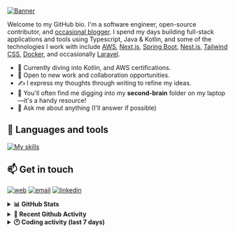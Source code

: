 [![Banner](https://raw.githubusercontent.com/wilfriedago/wilfriedago/main/assets/1.png)][website]

Welcome to my GitHub bio. I'm a software engineer, open-source contributor, and [occasional blogger][blog]. I spend my days building full-stack applications and tools using Typescript, Java & Kotlin, and some of the technologies I work with include [AWS](https://aws.amazon.com/fr/), [Next.js](https://nextjs.org/), [Spring Boot](https://spring.io/projects/spring-boot), [Nest.js](https://nestjs.com/), [Tailwind CSS](https://github.com/tailwindlabs/tailwindcss), [Docker](https://www.docker.com/), and occasionally [Laravel](https://laravel.com/).

- 🔭 Currently diving into Kotlin, and AWS certifications.
- 👯 Open to new work and collaboration opportunities.
- ✍️ I express my thoughts through writing to refine my ideas.
- 🧠 You'll often find me digging into my **second-brain** folder on my laptop—it's a handy resource!
- 💬 Ask me about anything (I'll answer if possible)

## 🎨 Languages and tools

[![My skills](https://skillicons.dev/icons?i=typescript,js,nodejs,nest,java,kotlin,spring,python,fastapi,django,aws,docker,vscode,idea,tailwind&perline=15)](https://wilfriedago.dev/about#skills)

## 📫 Get in touch
[![web](https://img.shields.io/badge/WEBSITE-12100E?logo=google-earth&color=282A36)][website]
[![email](https://img.shields.io/badge/MAIL-12100E?logo=mailgun&color=282A36)][mail]
[![linkedin](https://img.shields.io/badge/LINKEDIN-12100E?logo=linkedin&color=282A36)][linkedin]


<details>
  <summary><b>📊 GitHub Stats</b></summary>
	<br/>
	<p align="left">
		<img width="49.5%" src="https://github-readme-stats.vercel.app/api?username=wilfriedago&show_icons=true&count_private=true&title_color=10b981&icon_color=10b981&theme=react&hide_border=true" />
		<img width="49.5%" src="https://streak-stats.demolab.com/?user=wilfriedago&hide_border=true&theme=react&ring=10b981&fire=fff&currStreakNum=fff&sideLabels=10b981&currStreakLabel=10b981&sideNums=fff" />
	</p>
</details>

<details>
  <summary><b>📅 Recent Github Activity</b></summary>
	<br>

<!--RECENT_ACTIVITY:last_update-->
Last Updated: Friday, March 28th, 2025, 4:18:44 AM
<!--RECENT_ACTIVITY:last_update_end-->

<!--RECENT_ACTIVITY:start-->
1. 🔱 Forked [wilfriedago/keycloak-theme](https://github.com/wilfriedago/keycloak-theme) from [ekosutrisno/keycloak-theme](https://github.com/ekosutrisno/keycloak-theme)<br>
2. ⭐ Starred [ekosutrisno/keycloak-theme](https://github.com/ekosutrisno/keycloak-theme)<br>
3. 🔱 Forked [wilfriedago/outline](https://github.com/wilfriedago/outline) from [outline/outline](https://github.com/outline/outline)<br>
4. ⭐ Starred [outline/outline](https://github.com/outline/outline)<br>
5. ⬆️ Pushed 9 commit(s) to [wilfriedago/spring-boot-kotlin-template](https://github.com/wilfriedago/spring-boot-kotlin-template)<br>
<!--RECENT_ACTIVITY:end-->
</details>

<details>
  <summary><b>🕐 Coding activity (last 7 days)</b></summary>
	<br>

<!--START_SECTION:waka-->

```python
Total Time: 24 hrs 28 mins

Java              18 hrs 22 mins  ██████████████████▓░░░░░░   74.89 %
XML               48 mins         ▓░░░░░░░░░░░░░░░░░░░░░░░░   03.28 %
TypeScript        41 mins         ▓░░░░░░░░░░░░░░░░░░░░░░░░   02.85 %
Python            17 mins         ▒░░░░░░░░░░░░░░░░░░░░░░░░   01.18 %
JavaScript        15 mins         ▒░░░░░░░░░░░░░░░░░░░░░░░░   01.02 %
Bash              5 mins          ░░░░░░░░░░░░░░░░░░░░░░░░░   00.37 %
Docker            4 mins          ░░░░░░░░░░░░░░░░░░░░░░░░░   00.32 %
```

<!--END_SECTION:waka-->
</details>

[website]: https://wilfriedago.dev
[linkedin]: https://linkedin.com/in/wilfriedago
[blog]: https://wilfriedago.dev/blog
[mail]: mailto:me@wilfriedago.dev
